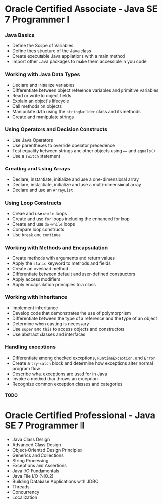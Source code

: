 # Oracle Certified Associate - Java SE 7 Programmer I
### Java Basics
  * Define the Scope of Variables
  * Define thes structure of the Java class
  * Create executable Java appliations with a main method
  * Import other Java packages to make them accessible in you code
### Working with Java Data Types
  * Declare and initialize variables
  * Differentiate between object reference variables and primitive variables
  * Read or write to object fields
  * Explain an object's lifecycle
  * Call methods on objects
  * Manipulate data using the `stringBuilder` class and its methods
  * Create and manipulate strings
### Using Operators and Decision Constructs
  * Use Java Operators
  * Use parentheses to override operator precedence
  * Test equality between strings and other objects using `==` and `equals()`
  * Use a `switch` statement
### Creating and Using Arrays
  * Declare, instantiate, initialize and use a one-dimensional array
  * Declare, instantiate, initialize and use a multi-dimensional array
  * Declare and use an `ArrayList`
### Using Loop Constructs
  * Creae and use `while` loops
  * Create and use `for` loops including the enhanced for loop
  * Create and use `do-while` loops
  * Compare loop constructs
  * Use `break` and `continue`
### Working with Methods and Encapsulation
  * Create methods with arguments and return values
  * Apply the `static` keyword to methods and fields
  * Create an overload method
  * Differentiate between default and user-defined constructors
  * Apply access modifiers
  * Apply encapsulation principles to a class
### Working with Inheritance
  * Implement inheritance
  * Develop code that demonstrates the use of polymorphism
  * Differentiate between the type of a reference and the type of an object
  * Determine when casting is necessary
  * Use `super` and `this` to access objects and constructors
  * Use abstract classes and interfaces
### Handling exceptions
  * Differentiate among checked exceptions, `RuntimeException`, and `Error`
  * Create a `try-catch` block and determine how exceptions alter normal program flow
  * Describe what exceptions are used for in Java
  * Invoke a method that throws an exception
  * Recognize common exception classes and categories

#### TODO
# Oracle Certified Professional - Java SE 7 Programmer II 
* Java Class Design
* Advanced Class Design
* Object-Oriented Design Principles
* Generics and Collections
* String Processing
* Exceptions and Assertions
* Java I/O Fundamentals
* Java File I/O (NIO.2)
* Building Database Applications with JDBC
* Threads
* Concurrency
* Localization

